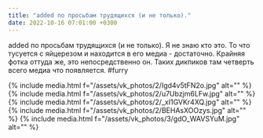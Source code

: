 ```yaml
---
title: "added по просьбам трудящихся (и не только)."
date: 2022-10-16 07:01:00 +0300
---
```


added по просьбам трудящихся (и не только).
Я не знаю кто это. То что тусуется с яйцерезом и находится в его медиа - достаточно.
Крайняя фотка оттуда же, это непосредственно он. Таких дикпиков там четверть всего медиа что появляется.
#furry


{% include media.html f="/assets/vk_photos/2/Igd4v5tFN2o.jpg" alt="" %}
{% include media.html f="/assets/vk_photos/2/u7Ubzjm6LFw.jpg" alt="" %}
{% include media.html f="/assets/vk_photos/2/_xI1GVKr4XQ.jpg" alt="" %}
{% include media.html f="/assets/vk_photos/2/BEHAsXOOzys.jpg" alt="" %}
{% include media.html f="/assets/vk_photos/3/gdO_WAVSYuM.jpg" alt="" %}
